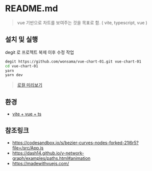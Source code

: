 # README.md

> vue 기반으로 차트를 보여주는 것을 목표로 함. ( vite, typescript, vue )

## 설치 및 실행

degit 로 프로젝트 복제 이후 수정 작업

```sh
degit https://github.com/wonsama/vue-chart-01.git vue-chart-01
cd vue-chart-01
yarn
yarn dev
```

> [로컬 미리보기](http://localhost:3000/)

## 환경

- [vite + vue + ts](docs/pre_02_install_with_vite)

## 참조링크

- https://codesandbox.io/s/bezier-curves-nodes-forked-21l6r5?file=/src/App.js
- https://dash14.github.io/v-network-graph/examples/paths.html#animation
- https://madewithvuejs.com/
